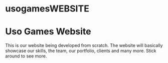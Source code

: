 # usogamesWEBSITE
# Uso Games Website
This is our website being developed from scratch. The website will basically showcase our skills, the team, our portfolio, clients and many more. Stick around to see more.
